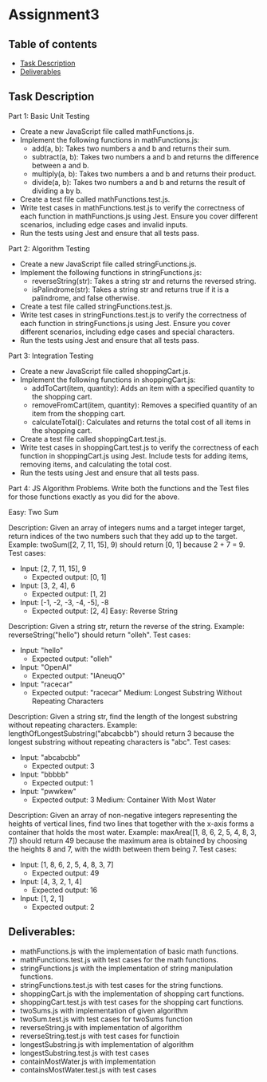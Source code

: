 # Assignment3

## Table of contents  
* [Task Description](#Task-description)
* [Deliverables](#Deliverables)

## Task Description

Part 1: Basic Unit Testing

* Create a new JavaScript file called mathFunctions.js.
* Implement the following functions in mathFunctions.js:
  * add(a, b): Takes two numbers a and b and returns their sum.
  * subtract(a, b): Takes two numbers a and b and returns the difference between a and b.
  * multiply(a, b): Takes two numbers a and b and returns their product.
  * divide(a, b): Takes two numbers a and b and returns the result of dividing a by b.
* Create a test file called mathFunctions.test.js.
* Write test cases in mathFunctions.test.js to verify the correctness of each function in mathFunctions.js using Jest. Ensure you cover different scenarios, including edge cases and invalid inputs.
* Run the tests using Jest and ensure that all tests pass.

Part 2: Algorithm Testing

* Create a new JavaScript file called stringFunctions.js.
* Implement the following functions in stringFunctions.js:
  * reverseString(str): Takes a string str and returns the reversed string.
  * isPalindrome(str): Takes a string str and returns true if it is a palindrome, and false otherwise.
* Create a test file called stringFunctions.test.js.
* Write test cases in stringFunctions.test.js to verify the correctness of each function in stringFunctions.js using Jest. Ensure you cover different scenarios, including edge cases and special characters.
* Run the tests using Jest and ensure that all tests pass.

Part 3: Integration Testing

* Create a new JavaScript file called shoppingCart.js.
* Implement the following functions in shoppingCart.js:
  * addToCart(item, quantity): Adds an item with a specified quantity to the shopping cart.
  * removeFromCart(item, quantity): Removes a specified quantity of an item from the shopping cart.
  * calculateTotal(): Calculates and returns the total cost of all items in the shopping cart.
* Create a test file called shoppingCart.test.js.
* Write test cases in shoppingCart.test.js to verify the correctness of each function in shoppingCart.js using Jest. Include tests for adding items, removing items, and calculating the total cost.
* Run the tests using Jest and ensure that all tests pass.

Part 4: JS Algorithm Problems. Write both the functions and the Test files for those functions exactly as you did for the above.

Easy: Two Sum

Description: Given an array of integers nums and a target integer target, return indices of the two numbers such that they add up to the target.
Example: twoSum([2, 7, 11, 15], 9) should return [0, 1] because 2 + 7 = 9.
Test cases:

* Input: [2, 7, 11, 15], 9
  * Expected output: [0, 1]
* Input: [3, 2, 4], 6
  * Expected output: [1, 2]
* Input: [-1, -2, -3, -4, -5], -8
  * Expected output: [2, 4]
Easy: Reverse String

Description: Given a string str, return the reverse of the string.
Example: reverseString("hello") should return "olleh".
Test cases:
  
* Input: "hello"
  * Expected output: "olleh"
* Input: "OpenAI"
  * Expected output: "IAneuqO"
* Input: "racecar"
  * Expected output: "racecar"
Medium: Longest Substring Without Repeating Characters

Description: Given a string str, find the length of the longest substring without repeating characters.
Example: lengthOfLongestSubstring("abcabcbb") should return 3 because the longest substring without repeating characters is "abc".
Test cases:
  
* Input: "abcabcbb"
  * Expected output: 3
* Input: "bbbbb"
  * Expected output: 1
* Input: "pwwkew"
  * Expected output: 3
Medium: Container With Most Water

Description: Given an array of non-negative integers representing the heights of vertical lines, find two lines that together with the x-axis forms a container that holds the most water.
Example: maxArea([1, 8, 6, 2, 5, 4, 8, 3, 7]) should return 49 because the maximum area is obtained by choosing the heights 8 and 7, with the width between them being 7.
Test cases:
  
* Input: [1, 8, 6, 2, 5, 4, 8, 3, 7]
  * Expected output: 49
* Input: [4, 3, 2, 1, 4]
  * Expected output: 16
* Input: [1, 2, 1]
  * Expected output: 2


## Deliverables:

* mathFunctions.js with the implementation of basic math functions.
* mathFunctions.test.js with test cases for the math functions.
* stringFunctions.js with the implementation of string manipulation functions.
* stringFunctions.test.js with test cases for the string functions.
* shoppingCart.js with the implementation of shopping cart functions.
* shoppingCart.test.js with test cases for the shopping cart functions.
* twoSums.js with implementation of given algorithm 
* twoSum.test.js with test cases for twoSums function
* reverseString.js with implementation of algorithm 
* reverseString.test.js with test cases for functioin
* longestSubstring.js with implementation of algorithm
* longestSubstring.test.js with test cases
* containMostWater.js with implementation
* containsMostWater.test.js with test cases
